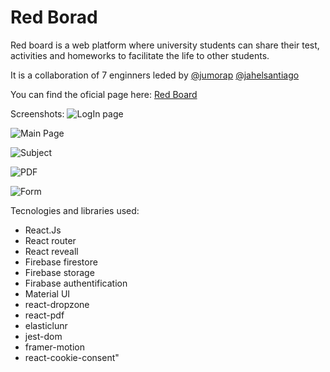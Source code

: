 # Red Borad

Red board is a web platform where university students can share their test, activities and homeworks to facilitate the life to other students.

It is a collaboration of 7 enginners leded by
[@jumorap](https://jumorap-dev.web.app/)
[@jahelsantiago](jahel-santiago.web.app)

You can find the oficial page here: [Red Board](https://redboardun.com/) 

Screenshots:
![LogIn page](https://lh3.googleusercontent.com/tDlopMwE6zUJqAtl69EBZxypZyrnyUXpKK9Hfs5z9qIB2MkyRkoYYRM2JeEeaLjiBnl8SinnK_Z6eKYtpVIWKSH8D-Up7HFMLvado4FG4byNisJvuHPVejV9d6FHmGJk2B9qlwf-yg=w2400)

![Main Page](https://lh3.googleusercontent.com/tXNKTmI2kh2eAIX_MdG6rqC-EVMDZKQhmMJ3wXrY9JOOfp3C-kaP5zIJakzhxuOzc0PWd16NWfpBYb9ack_vQl4JtHfaA4a90BrNeAYUsdtYAUTMMaXX0q4PXklpK7BnR5lmBtIPUA=w2400)

![Subject](https://lh3.googleusercontent.com/W-BAFu7nzY9Ctp1SfLrb6y0pNhdfP_YsAp0ZeWJlwLrJoVP-64n4rrXcmq7Y-ZMu_yFOLegXNqIMKUdslMyWQAzfSB0K5_J78rtBX4nR82ZyueIxQDY8pWC1lN_dAhPX1oKAT22B6w=w2400)

![PDF](https://lh3.googleusercontent.com/mYf6MBgQO_j7REXPo9zl6sJ9_AS5BJ3ok7d0ipq9o7jTcOISzzz6R78UoB07yR86vvtDEXnqX_EjRrhl1meKYVSUBiC5Le48ovRlefbkLATQ9UJ_KcqeTb3pN5_XV3E4k_CYT_E4Nw=w2400)

![Form](https://lh3.googleusercontent.com/ulkQbt1sFClx45wszqRtQ5TDh9zdCnxIszEBNp6zI58ldq76aQZ9FUJuKGvb3mXU7Cj2v6lchHFyBYF_I_eNd2t3pzqI8CGrJsHJcsMwOLHH5qvarGTc4YVnjNi5MnQwmNzrfcMoHg=w2400)

Tecnologies and libraries used:
- React.Js
- React router
- React reveall
- Firebase firestore
- Firebase storage
- Firabase authentification
- Material UI
- react-dropzone
- react-pdf
- elasticlunr
- jest-dom
- framer-motion
- react-cookie-consent"

